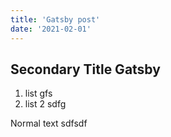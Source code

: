 ```yaml
---
title: 'Gatsby post'
date: '2021-02-01'
---
```


## Secondary Title Gatsby

1. list gfs
2. list 2 sdfg

Normal text sdfsdf
